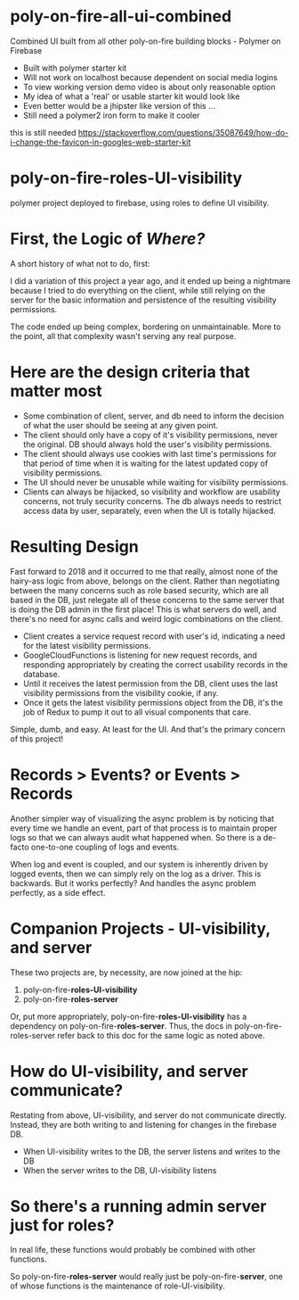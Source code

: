 # poly-on-fire-all-ui-combined
Combined UI built from all other poly-on-fire building blocks - Polymer on Firebase

* Built with polymer starter kit
* Will not work on localhost because dependent on social media logins
* To view working version demo video is about only reasonable option
* My idea of what a 'real' or usable starter kit would look like
* Even better would be a jhipster like version of this ...
* Still need a polymer2 iron form to make it cooler

this is still needed
https://stackoverflow.com/questions/35087649/how-do-i-change-the-favicon-in-googles-web-starter-kit

# poly-on-fire-roles-UI-visibility
polymer project deployed to firebase, using roles to define UI visibility.

# First, the Logic of _Where?_

A short history of what not to do, first:

I did a variation of this project a year ago, and it ended up being a nightmare because I tried to do everything on the client, while still relying on the server for the basic information and persistence of the resulting visibility permissions.

The code ended up being complex, bordering on unmaintainable. More to the point, all that complexity wasn't serving any real purpose.

# Here are the design criteria that matter most

* Some combination of client, server, and db need to inform the decision of what the user should be seeing at any given point.
* The client should only have a copy of it's visibility permissions, never the original. DB should always hold the user's visibility permissions.
* The client should always use cookies with last time's permissions for that period of time when it is waiting for the latest updated copy of visibility permissions.
* The UI should never be unusable while waiting for visibility permissions.
* Clients can always be hijacked, so visibility and workflow are usability concerns, not truly security concerns. The db always needs to restrict access data by user, separately, even when the UI is totally hijacked.

# Resulting Design

Fast forward to 2018 and it occurred to me that really, almost none of the hairy-ass logic from above, belongs on the client. Rather than negotiating between the many concerns such as role based security, which are all based in the DB, just relegate all of these concerns to the same server that is doing the DB admin in the first place! This is what servers do well, and there's no need for async calls and weird logic combinations on the client.

* Client creates a service request record with user's id, indicating a need for the latest visibility permissions.
* GoogleCloudFunctions is listening for new request records, and responding appropriately by creating the correct usability records in the database.
* Until it receives the latest permission from the DB, client uses the last visibility permissions from the visibility cookie, if any.
* Once it gets the latest visibility permissions object from the DB, it's the job of Redux to pump it out to all visual components that care.

Simple, dumb, and easy. At least for the UI. And that's the primary concern of this project!

# Records > Events? or Events > Records

Another simpler way of visualizing the async problem is by noticing that every time we handle an event, part of that process is to maintain proper logs so that we can always audit what happened when. So there is a de-facto one-to-one coupling of logs and events.

When log and event is coupled, and our system is inherently driven by logged events, then we can simply rely on the log as a driver. This is backwards. But it works perfectly? And handles the async problem perfectly, as a side effect.

# Companion Projects - UI-visibility, and server

These two projects are, by necessity, are now joined at the hip:

1. poly-on-fire-**roles-UI-visibility**
1. poly-on-fire-**roles-server**

Or, put more appropriately, poly-on-fire-**roles-UI-visibility** has a dependency on poly-on-fire-**roles-server**. Thus, the docs in poly-on-fire-roles-server refer back to this doc for the same logic as noted above.

# How do UI-visibility, and server communicate?

Restating from above, UI-visibility, and server do not communicate directly. Instead, they are both writing to and listening for changes in the firebase DB.

* When UI-visibility writes to the DB, the server listens and writes to the DB
* When the server writes to the DB, UI-visibility listens

# So there's a running admin server just for roles?

In real life, these functions would probably be combined with other functions.

So poly-on-fire-**roles-server** would really just be poly-on-fire-**server**, one of whose functions is the maintenance of role-UI-visibility.
